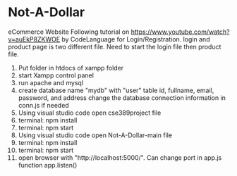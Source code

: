 # Not-A-Dollar
eCommerce Website
Following tutorial on https://www.youtube.com/watch?v=auEkP8ZKWOE by CodeLanguage for Login/Registration.
login and product page is two different file.
Need to start the login file then product file.

 
1. Put folder in htdocs of xampp folder
2. start Xampp control panel
3. run apache and mysql
4. create database name "mydb" with "user" table 
    id, fullname, email, password, and address
   change the database connection information in conn.js if needed
5. Using visual studio code open cse389project file
6. terminal: npm install
7. terminal: npm start
8. Using visual studio code open Not-A-Dollar-main file
9. terminal: npm install
10. terminal: npm start
11. open browser with "http://localhost:5000/". Can change port in app.js function app.listen()
    
